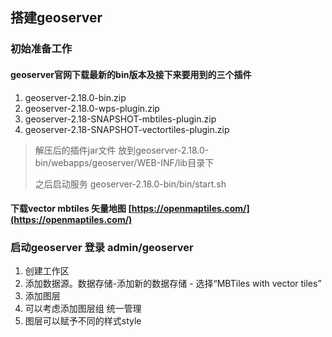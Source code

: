 ## 搭建geoserver

### 初始准备工作

#### geoserver官网下载最新的bin版本及接下来要用到的三个插件

1. geoserver-2.18.0-bin.zip
2. geoserver-2.18.0-wps-plugin.zip
3. geoserver-2.18-SNAPSHOT-mbtiles-plugin.zip
4. geoserver-2.18-SNAPSHOT-vectortiles-plugin.zip

> 解压后的插件jar文件 放到geoserver-2.18.0-bin/webapps/geoserver/WEB-INF/lib目录下
> 
> 之后启动服务 geoserver-2.18.0-bin/bin/start.sh

#### 下载vector mbtiles 矢量地图 [https://openmaptiles.com/](https://openmaptiles.com/)

### 启动geoserver 登录 admin/geoserver
1. 创建工作区
2. 添加数据源。数据存储-添加新的数据存储 - 选择“MBTiles with vector tiles”
3. 添加图层
4. 可以考虑添加图层组 统一管理
5. 图层可以赋予不同的样式style
